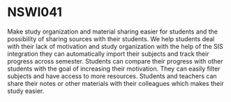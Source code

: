 # NSWI041

Make study organization and material sharing easier for students and the possibility of sharing sources with their students. 
We help students deal with their lack of motivation and study organization with the help of the SIS integration they can automatically import their subjects and track their progress across semester. 
Students can compare their progress with other students with the goal of increasing their motivation. They can easily filter subjects and have access to more resources.
Students and teachers can share their notes or other materials with their colleagues which makes their study easier.

